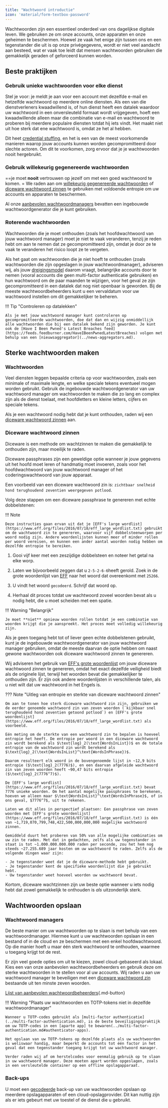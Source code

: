 ```yaml
---
title: "Wachtwoord introductie"
icon: 'material/form-textbox-password'
---
```


Wachtwoorden zijn een essentieel onderdeel van ons dagelijkse digitale leven. We gebruiken ze om onze accounts, onze apparaten en onze geheimen te beschermen. Hoewel ze vaak het enige zijn tussen ons en een tegenstander die uit is op onze privégegevens, wordt er niet veel aandacht aan besteed, wat er vaak toe leidt dat mensen wachtwoorden gebruiken die gemakkelijk geraden of geforceerd kunnen worden.

## Beste praktijken

### Gebruik unieke wachtwoorden voor elke dienst

Stel je voor: je meldt je aan voor een account met dezelfde e-mail en hetzelfde wachtwoord op meerdere online diensten. Als een van die dienstverleners kwaadwillend is, of hun dienst heeft een datalek waardoor uw wachtwoord in een onversleuteld formaat wordt vrijgegeven, hoeft een kwaadwillende alleen maar die combinatie van e-mail en wachtwoord te proberen bij meerdere populaire diensten totdat hij iets vindt. Het maakt niet uit hoe sterk dat ene wachtwoord is, omdat ze het al hebben.

Dit heet [credential stuffing](https://en.wikipedia.org/wiki/Credential_stuffing), en het is een van de meest voorkomende manieren waarop jouw accounts kunnen worden gecompromitteerd door slechte actoren. Om dit te voorkomen, zorg ervoor dat je je wachtwoorden nooit hergebruikt.

### Gebruik willekeurig gegenereerde wachtwoorden

==je moet **nooit** vertrouwen op jezelf om met een goed wachtwoord te komen. = We raden aan om [willekeurig gegenereerde wachtwoorden](#passwords) of [diceware wachtwoord zinnen](#diceware-passphrases) te gebruiken met voldoende entropie om uw accounts en apparaten te beschermen.

Al onze [aanbevolen wachtwoordmanagers](../passwords.md) bevatten een ingebouwde wachtwoordgenerator die je kunt gebruiken.

### Roterende wachtwoorden

Wachtwoorden die je moet onthouden (zoals het hoofdwachtwoord van jouw wachtwoord manager) moet je niet te vaak veranderen, tenzij je reden hebt om aan te nemen dat ze gecompromitteerd zijn, omdat je door ze te vaak te veranderen het risico loopt ze te vergeten.

Als het gaat om wachtwoorden die je niet hoeft te onthouden (zoals wachtwoorden die zijn opgeslagen in jouw wachtwoordmanager), adviseren wij, als jouw [dreigingsmodel](threat-modeling.md) daarom vraagt, belangrijke accounts door te nemen (vooral accounts die geen multi-factor authenticatie gebruiken) en hun wachtwoord om de paar maanden te wijzigen, voor het geval ze zijn gecompromitteerd in een datalek dat nog niet openbaar is geworden. Bij de meeste wachtwoordbeheerders kunt u een vervaldatum voor uw wachtwoord instellen om dit gemakkelijker te beheren.

!!! Tip "Controleren op datalekken"

    Als je met jouw wachtwoord manager kunt controleren op gecompromitteerde wachtwoorden, doe dat dan en wijzig onmiddellijk alle wachtwoorden die bij een datalek bekend zijn geworden. Je kunt ook de [Have I Been Pwned's Latest Breaches feed](https://feeds.feedburner.com/HaveIBeenPwnedLatestBreaches) volgen met behulp van een [nieuwsaggregator](../news-aggregators.md).


## Sterke wachtwoorden maken

### Wachtwoorden

Veel diensten leggen bepaalde criteria op voor wachtwoorden, zoals een minimale of maximale lengte, en welke speciale tekens eventueel mogen worden gebruikt. Gebruik de ingebouwde wachtwoordgenerator van uw wachtwoord manager om wachtwoorden te maken die zo lang en complex zijn als de dienst toelaat, met hoofdletters en kleine letters, cijfers en speciale tekens.

Als je een wachtwoord nodig hebt dat je kunt onthouden, raden wij een [diceware wachtwoord zinnen](#diceware-passphrases) aan.

### Diceware wachtwoord zinnen

Diceware is een methode om wachtzinnen te maken die gemakkelijk te onthouden zijn, maar moeilijk te raden.

Diceware passphrases zijn een geweldige optie wanneer je jouw gegevens uit het hoofd moet leren of handmatig moet invoeren, zoals voor het hoofdwachtwoord van jouw wachtwoord manager of het coderingswachtwoord van jouw apparaat.

Een voorbeeld van een diceware wachtwoord zin is:  `zichtbaar snelheid hond terughoudend zeventien weergegeven potlood`.

Volg deze stappen om een diceware passphrase te genereren met echte dobbelstenen:

!!! Note

    Deze instructies gaan ervan uit dat je [EFF's large wordlist](https://www.eff.org/files/2016/07/18/eff_large_wordlist.txt) gebruikt om de wachtwoord zin te genereren, waarvoor vijf dobbelsteenworpen per woord nodig zijn. Andere woordenlijsten kunnen meer of minder rollen per woord vereisen, en kunnen een ander aantal woorden nodig hebben om dezelfde entropie te bereiken.

1. Gooi vijf keer met een zeszijdige dobbelsteen en noteer het getal na elke worp.

2. Laten we bijvoorbeeld zeggen dat u `2-5-2-6-6`heeft gerold. Zoek in de grote woordenlijst van [EFF](https://www.eff.org/files/2016/07/18/eff_large_wordlist.txt) naar het woord dat overeenkomt met `25266`.

3. U vindt het woord `gecodeerd`. Schrijf dat woord op.

4. Herhaal dit proces totdat uw wachtwoord zoveel woorden bevat als u nodig hebt, die u moet scheiden met een spatie.

!!! Warning "Belangrijk"

    Je moet **niet** opnieuw woorden rollen totdat je een combinatie van woorden krijgt die je aanspreekt. Het proces moet volledig willekeurig zijn.

Als je geen toegang hebt tot of liever geen echte dobbelstenen gebruikt, kunt je de ingebouwde wachtwoordgenerator van jouw wachtwoord manager gebruiken, omdat de meeste daarvan de optie hebben om naast gewone wachtwoorden ook diceware wachtwoord zinnen te genereren.

Wij adviseren het gebruik van [EFF's grote woordenlijst](https://www.eff.org/files/2016/07/18/eff_large_wordlist.txt) om jouw diceware wachtwoord zinnen te genereren, omdat het exact dezelfde veiligheid biedt als de originele lijst, terwijl het woorden bevat die gemakkelijker te onthouden zijn. Er zijn ook andere woordenlijsten in verschillende talen, als u niet wilt dat uw wachtwoord in het Engels is.

??? Note "Uitleg van entropie en sterkte van diceware wachtwoord zinnen"

    Om aan te tonen hoe sterk diceware wachtwoord zin zijn, gebruiken we de eerder genoemde wachtwoord zin van zeven woorden (`kijkbaar snel terughoudend hond zeventien getoond potlood`) en [EFF's grote woordenlijst](https://www.eff.org/files/2016/07/18/eff_large_wordlist.txt) als voorbeeld.
    
    Eén meting om de sterkte van een wachtwoord zin te bepalen is hoeveel entropie het heeft. De entropie per woord in een diceware wachtwoord zin wordt berekend als $\text{log}_2(\text{WordsInList})$ en de totale entropie van de wachtwoord zin wordt berekend als $\text{log}_2(\text{WordsInList}^\text{WordsInPhrase})$.
    
    Daarom resulteert elk woord in de bovengenoemde lijst in ~12,9 bits entropie ($\text{log}_2(7776)$), en een daarvan afgeleide wachtwoord zin van zeven woorden heeft ~90,47 bits entropie ($\text{log}_2(7776^7)$).
    
    De [EFF's large wordlist](https://www.eff.org/files/2016/07/18/eff_large_wordlist.txt) bevat 7776 unieke woorden. Om het aantal mogelijke passphrases te berekenen, hoeven we alleen maar $\text{WordsInList}^\text{WordsInPhrase}$, of in ons geval, $7776^7$, uit te rekenen.
    
    Laten we dit alles in perspectief plaatsen: Een passphrase van zeven woorden met [EFF's grote woordenlijst] (https://www.eff.org/files/2016/07/18/eff_large_wordlist.txt) is één van ~1,719,070,799,748,422,500,000,000,000 mogelijke wachtwoord zinnen.
    
    Gemiddeld duurt het proberen van 50% van alle mogelijke combinaties om uw zin te raden. Met dat in gedachten, zelfs als uw tegenstander in staat is tot ~1.000.000.000.000 raden per seconde, zou het hem nog steeds ~27.255.689 jaar kosten om uw wachtwoord te raden. Zelfs als de volgende dingen waar zijn:

    - Je tegenstander weet dat je de diceware-methode hebt gebruikt.
    - Je tegenstander kent de specifieke woordenlijst die je gebruikt hebt.
    - Uw tegenstander weet hoeveel woorden uw wachtwoord bevat.

Kortom, diceware wachtzinnen zijn uw beste optie wanneer u iets nodig hebt dat zowel gemakkelijk te onthouden is *als* uitzonderlijk sterk.

## Wachtwoorden opslaan

### Wachtwoord managers

De beste manier om uw wachtwoorden op te slaan is met behulp van een wachtwoordmanager. Hiermee kunt u uw wachtwoorden opslaan in een bestand of in de cloud en ze beschermen met een enkel hoofdwachtwoord. Op die manier hoeft u maar één sterk wachtwoord te onthouden, waarmee u toegang krijgt tot de rest.

Er zijn veel goede opties om uit te kiezen, zowel cloud-gebaseerd als lokaal. Kies een van onze aanbevolen wachtwoordbeheerders en gebruik deze om sterke wachtwoorden in te stellen voor al uw accounts. Wij raden u aan uw wachtwoord manager te beveiligen met een [diceware wachtwoord zin](#diceware-passphrases) bestaande uit ten minste zeven woorden.

[Lijst van aanbevolen wachtwoordbeheerders](../passwords.md ""){.md-button}

!!! Warning "Plaats uw wachtwoorden en TOTP-tokens niet in dezelfde wachtwoordmanager"

    Wanneer u TOTP-codes gebruikt als [multi-factor authenticatie](../multi-factor-authentication.md), is de beste beveiligingspraktijk om uw TOTP-codes in een [aparte app] te bewaren(../multi-factor-authentication.md#authenticator-apps).
    
    Het opslaan van uw TOTP-tokens op dezelfde plaats als uw wachtwoorden is weliswaar handig, maar beperkt de accounts tot één factor in het geval dat een tegenstander toegang krijgt tot uw wachtwoord manager.
    
    Verder raden wij af om herstelcodes voor eenmalig gebruik op te slaan in uw wachtwoord manager. Deze moeten apart worden opgeslagen, zoals in een versleutelde container op een offline opslagapparaat.

### Back-ups

U moet een [gecodeerde](../encryption.md) back-up van uw wachtwoorden opslaan op meerdere opslagapparaten of een cloud-opslagprovider. Dit kan nuttig zijn als er iets gebeurt met uw toestel of de dienst die u gebruikt.
